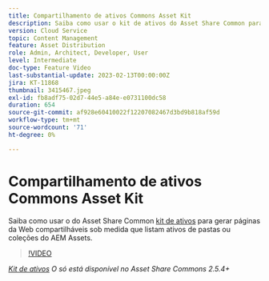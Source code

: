 ```yaml
---
title: Compartilhamento de ativos Commons Asset Kit
description: Saiba como usar o kit de ativos do Asset Share Common para gerar páginas da Web compartilháveis sob medida que listam ativos de pastas ou coleções do AEM Assets.
version: Cloud Service
topic: Content Management
feature: Asset Distribution
role: Admin, Architect, Developer, User
level: Intermediate
doc-type: Feature Video
last-substantial-update: 2023-02-13T00:00:00Z
jira: KT-11868
thumbnail: 3415467.jpeg
exl-id: fb8adf75-02d7-44e5-a84e-e0731100dc58
duration: 654
source-git-commit: af928e60410022f12207082467d3bd9b818af59d
workflow-type: tm+mt
source-wordcount: '71'
ht-degree: 0%

---
```


# Compartilhamento de ativos Commons Asset Kit

Saiba como usar o do Asset Share Common [kit de ativos](https://opensource.adobe.com/asset-share-commons/pages/asset-kit/overview/) para gerar páginas da Web compartilháveis sob medida que listam ativos de pastas ou coleções do AEM Assets.

>[!VIDEO](https://video.tv.adobe.com/v/3415467?quality=12&learn=on)

_[Kit de ativos](https://opensource.adobe.com/asset-share-commons/pages/asset-kit/overview/) O só está disponível no Asset Share Commons 2.5.4+_
